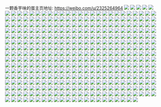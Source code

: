 一颗香芋味的蛋主页地址: https://weibo.com/u/2325264964 
![](https://wx4.sinaimg.cn/mw2000/8a98ba44gy1h8vg29b0zij20n01dsnd9.jpg) 
![](https://wx4.sinaimg.cn/mw2000/8a98ba44gy1h8ukzer6c7j22c0340x6r.jpg) 
![](https://wx4.sinaimg.cn/mw2000/8a98ba44gy1h8ukzbza9wj22c0340e82.jpg) 
![](https://wx4.sinaimg.cn/mw2000/8a98ba44gy1h8ukzitpeqj21ib20fqt4.jpg) 
![](https://wx4.sinaimg.cn/mw2000/8a98ba44gy1h8temxd8zoj20n00n00ua.jpg) 
![](https://wx4.sinaimg.cn/mw2000/8a98ba44gy1h8temqd8mnj20n0187tdi.jpg) 
![](https://wx4.sinaimg.cn/mw2000/8a98ba44gy1h8temriz29j22692ptx6p.jpg) 
![](https://wx4.sinaimg.cn/mw2000/8a98ba44gy1h8temwwbq5j22c02c0e82.jpg) 
![](https://wx4.sinaimg.cn/mw2000/8a98ba44gy1h8s8enys0zj20jp185aeb.jpg) 
![](https://wx4.sinaimg.cn/mw2000/8a98ba44gy1h8s8eoes2dj20jw189wit.jpg) 
![](https://wx4.sinaimg.cn/mw2000/8a98ba44gy1h8s8eorfeuj20k5185tcu.jpg) 
![](https://wx4.sinaimg.cn/mw2000/8a98ba44gy1h8pu4yysv4j21lt252x6p.jpg) 
![](https://wx4.sinaimg.cn/mw2000/8a98ba44gy1h8pu51xgu9j21sc2dsb2a.jpg) 
![](https://wx4.sinaimg.cn/mw2000/8a98ba44gy1h8pu4zhxwxj218b18bkdc.jpg) 
![](https://wx4.sinaimg.cn/mw2000/8a98ba44gy1h8o8i40gpjj20n01dswi8.jpg) 
![](https://wx4.sinaimg.cn/mw2000/8a98ba44gy1h8o8g6turaj20n01ds7j4.jpg) 
![](https://wx4.sinaimg.cn/mw2000/8a98ba44gy1h8o8jkc29lj20n01ds78c.jpg) 
![](https://wx4.sinaimg.cn/mw2000/8a98ba44gy1h8o8g8ynsrj225q2x54qq.jpg) 
![](https://wx4.sinaimg.cn/mw2000/8a98ba44gy1h8mh2enyefj20n01dsanw.jpg) 
![](https://wx4.sinaimg.cn/mw2000/8a98ba44gy1h8k5a4rqukj21a11nbavf.jpg) 
![](https://wx4.sinaimg.cn/mw2000/8a98ba44gy1h8k5a6qt26j22c02c1x6p.jpg) 
![](https://wx4.sinaimg.cn/mw2000/8a98ba44gy1h8k5a5pko2j22c02c14qq.jpg) 
![](https://wx4.sinaimg.cn/mw2000/8a98ba44gy1h8k5a7mgjmj20zk1bfgvn.jpg) 
![](https://wx4.sinaimg.cn/mw2000/8a98ba44gy1h8k5aa2q1zj20nu10ygt2.jpg) 
![](https://wx4.sinaimg.cn/mw2000/8a98ba44gy1h8k5a8phjtj214z195wto.jpg) 
![](https://wx4.sinaimg.cn/mw2000/8a98ba44gy1h8ixoq0kdxj22c03591l3.jpg) 
![](https://wx4.sinaimg.cn/mw2000/8a98ba44gy1h8ixotux4sj22bk1spkjm.jpg) 
![](https://wx4.sinaimg.cn/mw2000/8a98ba44gy1h8ixoryrq0j227k33eb2d.jpg) 
![](https://wx4.sinaimg.cn/mw2000/8a98ba44gy1h8ixolt4gsj20ty140qj4.jpg) 
![](https://wx4.sinaimg.cn/mw2000/8a98ba44gy1h8fi68f1sdj218p18p4hn.jpg) 
![](https://wx4.sinaimg.cn/mw2000/8a98ba44gy1h8fibatbiyj21ei1eiqod.jpg) 
![](https://wx4.sinaimg.cn/mw2000/8a98ba44gy1h8fibey2udj21gx1yk4qp.jpg) 
![](https://wx4.sinaimg.cn/mw2000/8a98ba44gy1h8fi6adxpvj21xc2x24qq.jpg) 
![](https://wx4.sinaimg.cn/mw2000/8a98ba44gy1h8cyhjgt6qj21p32dinpd.jpg) 
![](https://wx4.sinaimg.cn/mw2000/8a98ba44gy1h8cyhna2qvj21b71qy7sj.jpg) 
![](https://wx4.sinaimg.cn/mw2000/8a98ba44gy1h8cyiknfgaj20ty140n5e.jpg) 
![](https://wx4.sinaimg.cn/mw2000/8a98ba44gy1h8cyhufpu5j21901o0wzz.jpg) 
![](https://wx4.sinaimg.cn/mw2000/8a98ba44gy1h8ap6m8jk1j21sc1pxe81.jpg) 
![](https://wx4.sinaimg.cn/mw2000/8a98ba44gy1h8ap6ixiwaj21sc2dskjl.jpg) 
![](https://wx4.sinaimg.cn/mw2000/8a98ba44gy1h84phf1383j21sc2ds1ky.jpg) 
![](https://wx4.sinaimg.cn/mw2000/8a98ba44gy1h82ps2keqyj22c02c1qv5.jpg) 
![](https://wx4.sinaimg.cn/mw2000/8a98ba44gy1h81nfwpgg6j21sc2dsx6p.jpg) 
![](https://wx4.sinaimg.cn/mw2000/8a98ba44gy1h81nfrd8o4j22c0341x6r.jpg) 
![](https://wx4.sinaimg.cn/mw2000/8a98ba44gy1h81nfvm2hxj226y2x9qv6.jpg) 
![](https://wx4.sinaimg.cn/mw2000/8a98ba44gy1h80g88sl07j21sc2ds4qq.jpg) 
![](https://wx4.sinaimg.cn/mw2000/8a98ba44gy1h80g89dxu3j20n01ds16r.jpg) 
![](https://wx4.sinaimg.cn/mw2000/8a98ba44gy1h80g872j3nj20sg5eae82.jpg) 
![](https://wx4.sinaimg.cn/mw2000/8a98ba44gy1h80gae803mj20u014012n.jpg) 
![](https://wx4.sinaimg.cn/mw2000/8a98ba44gy1h80g8405kjj222o2rkkjm.jpg) 
![](https://wx4.sinaimg.cn/mw2000/8a98ba44gy1h80g8gq8d6j222o2rknpe.jpg) 
![](https://wx4.sinaimg.cn/mw2000/8a98ba44gy1h80g9vm9h4j20w616wgxp.jpg) 
![](https://wx4.sinaimg.cn/mw2000/8a98ba44gy1h80g8d3pm6j21v72m11ky.jpg) 
![](https://wx4.sinaimg.cn/mw2000/8a98ba44gy1h7zytv845lj21sc2dsqv5.jpg) 
![](https://wx4.sinaimg.cn/mw2000/8a98ba44gy1h7zytuc2ekj21sc1schdt.jpg) 
![](https://wx4.sinaimg.cn/mw2000/8a98ba44gy1h7wk3maghrj21sc1schdu.jpg) 
![](https://wx4.sinaimg.cn/mw2000/8a98ba44gy1h7wk3kajboj21sc2ds4qr.jpg) 
![](https://wx4.sinaimg.cn/mw2000/8a98ba44gy1h7vttbt8jsj20jx1dsq6r.jpg) 
![](https://wx4.sinaimg.cn/mw2000/8a98ba44gy1h7vtsjdbz7j20n01ds14w.jpg) 
![](https://wx4.sinaimg.cn/mw2000/8a98ba44gy1h7v57peh6tj20i806qgmq.jpg) 
![](https://wx4.sinaimg.cn/mw2000/8a98ba44gy1h7rxu7bws6j20n01dstqq.jpg) 
![](https://wx4.sinaimg.cn/mw2000/8a98ba44gy1h7rxu7wjnfj20n01dsk9d.jpg) 
![](https://wx4.sinaimg.cn/mw2000/8a98ba44gy1h7rxu8hpjtj20n01ds7jq.jpg) 
![](https://wx4.sinaimg.cn/mw2000/8a98ba44gy1h7rxu8xycbj20n01dsgy1.jpg) 
![](https://wx4.sinaimg.cn/mw2000/8a98ba44gy1h7rxu9otn9j20n01ds7mz.jpg) 
![](https://wx4.sinaimg.cn/mw2000/8a98ba44gy1h7rxu6pm2jj20n01dsto0.jpg) 
![](https://wx4.sinaimg.cn/mw2000/8a98ba44gy1h7rtsnu62jj22232mqb2a.jpg) 
![](https://wx4.sinaimg.cn/mw2000/8a98ba44gy1h7rttct5lgj21yj2shqv6.jpg) 
![](https://wx4.sinaimg.cn/mw2000/8a98ba44gy1h7rttegq6pj21vh2hyb2a.jpg) 
![](https://wx4.sinaimg.cn/mw2000/8a98ba44gy1h7rtsi3sauj20n00howhn.jpg) 
![](https://wx4.sinaimg.cn/mw2000/8a98ba44gy1h7qzqmfkuij23402c0hdv.jpg) 
![](https://wx4.sinaimg.cn/mw2000/8a98ba44gy1h7qzqkd8o6j23402c0qv7.jpg) 
![](https://wx4.sinaimg.cn/mw2000/8a98ba44gy1h7qzsttnlij23402c0kjn.jpg) 
![](https://wx4.sinaimg.cn/mw2000/8a98ba44gy1h7pkhrhv0wj20n01dsahq.jpg) 
![](https://wx4.sinaimg.cn/mw2000/8a98ba44gy1h7pkewxhglj20n00gfwie.jpg) 
![](https://wx4.sinaimg.cn/mw2000/8a98ba44gy1h7pkewfra9j20n01dsqb7.jpg) 
![](https://wx4.sinaimg.cn/mw2000/8a98ba44gy1h7olef4lbfj20y60y643p.jpg) 
![](https://wx4.sinaimg.cn/mw2000/8a98ba44gy1h7olejmxo3j20y60y6dxj.jpg) 
![](https://wx4.sinaimg.cn/mw2000/8a98ba44gy1h7olefvuz6j216k0vvk6b.jpg) 
![](https://wx4.sinaimg.cn/mw2000/8a98ba44gy1h7oleixranj22c0340hdy.jpg) 
![](https://wx4.sinaimg.cn/mw2000/8a98ba44gy1h7mggiubosj235s2dc7wl.jpg) 
![](https://wx4.sinaimg.cn/mw2000/8a98ba44gy1h7lelhdt9nj20u90u0jwr.jpg) 
![](https://wx4.sinaimg.cn/mw2000/8a98ba44gy1h7jvsm0grzj20md0m6449.jpg) 
![](https://wx4.sinaimg.cn/mw2000/8a98ba44gy1h7jvtigvu0j20k11ds76v.jpg) 
![](https://wx4.sinaimg.cn/mw2000/8a98ba44gy1h7jvu6khgwj20js1dr40z.jpg) 
![](https://wx4.sinaimg.cn/mw2000/8a98ba44gy1h7jvssabl6j20u01hc19l.jpg) 
![](https://wx4.sinaimg.cn/mw2000/8a98ba44gy1h7ikx59a7dj22dc35snpf.jpg) 
![](https://wx4.sinaimg.cn/mw2000/8a98ba44gy1h7ikx3jb8zj22dc35su0y.jpg) 
![](https://wx4.sinaimg.cn/mw2000/8a98ba44gy1h7i1yn7jj5j20n01dsgtx.jpg) 
![](https://wx4.sinaimg.cn/mw2000/8a98ba44gy1h7i1ylz0irj20n01ds498.jpg) 
![](https://wx4.sinaimg.cn/mw2000/8a98ba44gy1h7i1ynkik1j20n004q74u.jpg) 
![](https://wx4.sinaimg.cn/mw2000/8a98ba44gy1h7fj1ws23jj20n01dstng.jpg) 
![](https://wx4.sinaimg.cn/mw2000/8a98ba44gy1h7corlc2ewj20d607z3z9.jpg) 
![](https://wx4.sinaimg.cn/mw2000/8a98ba44gy1h7corlwo26j20ej18owez.jpg) 
![](https://wx4.sinaimg.cn/mw2000/8a98ba44gy1h7at6hl02yj20u616hnin.jpg) 
![](https://wx4.sinaimg.cn/mw2000/8a98ba44gy1h7at6iz4xqj22c02c04h8.jpg) 
![](https://wx4.sinaimg.cn/mw2000/8a98ba44gy1h7at6zzje9j20n01ds0u1.jpg) 
![](https://wx4.sinaimg.cn/mw2000/8a98ba44gy1h7at6ffun3j20n01dsgrl.jpg) 
![](https://wx4.sinaimg.cn/mw2000/8a98ba44gy1h7at70la7nj20n01dsq3y.jpg) 
![](https://wx4.sinaimg.cn/mw2000/8a98ba44gy1h7at72tdhnj20n01dsjx8.jpg) 
![](https://wx4.sinaimg.cn/mw2000/8a98ba44gy1h79bt6j56rj22dc35s4kc.jpg) 
![](https://wx4.sinaimg.cn/mw2000/8a98ba44gy1h79bt2houhj22dc35sqv6.jpg) 
![](https://wx4.sinaimg.cn/mw2000/8a98ba44gy1h79bt3y3e6j22dc35s4hw.jpg) 
![](https://wx4.sinaimg.cn/mw2000/8a98ba44gy1h79bt5akmlj22dc35s194.jpg) 
![](https://wx4.sinaimg.cn/mw2000/8a98ba44gy1h77lga2656j20n01dstjl.jpg) 
![](https://wx4.sinaimg.cn/mw2000/8a98ba44gy1h77c8h2pacj22by340avn.jpg) 
![](https://wx4.sinaimg.cn/mw2000/8a98ba44gy1h77c0i3ff7j22dc35s7wl.jpg) 
![](https://wx4.sinaimg.cn/mw2000/8a98ba44gy1h77c0d4iqjj22dc35s7wm.jpg) 
![](https://wx4.sinaimg.cn/mw2000/8a98ba44gy1h77c0ljpr7j22dc35s1l2.jpg) 
![](https://wx4.sinaimg.cn/mw2000/8a98ba44gy1h77c0raqmtj22dc35shdz.jpg) 
![](https://wx4.sinaimg.cn/mw2000/8a98ba44gy1h77c0setm3j22c0340e82.jpg) 
![](https://wx4.sinaimg.cn/mw2000/8a98ba44gy1h769qj5jo7j233z2bzqv6.jpg) 
![](https://wx4.sinaimg.cn/mw2000/8a98ba44gy1h73m7jdq2pj22c02c0kjm.jpg) 
![](https://wx4.sinaimg.cn/mw2000/8a98ba44gy1h71oqjfi73j22c034119y.jpg) 
![](https://wx4.sinaimg.cn/mw2000/8a98ba44gy1h71oqomlquj22c0340u0z.jpg) 
![](https://wx4.sinaimg.cn/mw2000/8a98ba44gy1h71oorsjtsj22c034118f.jpg) 
![](https://wx4.sinaimg.cn/mw2000/8a98ba44gy1h71oon8yyaj21s035sqv7.jpg) 
![](https://wx4.sinaimg.cn/mw2000/8a98ba44gy1h71oohi8dpj20sg1kwx57.jpg) 
![](https://wx4.sinaimg.cn/mw2000/8a98ba44gy1h71oofwztxj22dc35shdv.jpg) 
![](https://wx4.sinaimg.cn/mw2000/8a98ba44gy1h71opd23xtj22dc35su10.jpg) 
![](https://wx4.sinaimg.cn/mw2000/8a98ba44gy1h71opyhugcj22dc35su0m.jpg) 
![](https://wx4.sinaimg.cn/mw2000/8a98ba44gy1h71oqft010j22dc35sb2d.jpg) 
![](https://wx4.sinaimg.cn/mw2000/8a98ba44gy1h71oqphrx0j20n01dsjyc.jpg) 
![](https://wx4.sinaimg.cn/mw2000/8a98ba44gy1h71oqqqnsdj21sc2dskjl.jpg) 
![](https://wx4.sinaimg.cn/mw2000/8a98ba44gy1h71oqwvf1dj20n01dstk8.jpg) 
![](https://wx4.sinaimg.cn/mw2000/8a98ba44gy1h71lcrwsszj21ps1ac1kx.jpg) 
![](https://wx4.sinaimg.cn/mw2000/8a98ba44gy1h71lcsmbi9j20u01hcgz0.jpg) 
![](https://wx4.sinaimg.cn/mw2000/8a98ba44gy1h6zje4ssh8j20n01dsdob.jpg) 
![](https://wx4.sinaimg.cn/mw2000/8a98ba44gy1h6zje6qxw7j22c0340u0x.jpg) 
![](https://wx4.sinaimg.cn/mw2000/8a98ba44gy1h6zdyawwv8j20n01ds7fx.jpg) 
![](https://wx4.sinaimg.cn/mw2000/8a98ba44gy1h6zdybuf0ej20n01ds7do.jpg) 
![](https://wx4.sinaimg.cn/mw2000/8a98ba44gy1h6ya5vjz49j21sc2ds4qq.jpg) 
![](https://wx4.sinaimg.cn/mw2000/8a98ba44gy1h6ya5sa1ftj20n01dsww4.jpg) 
![](https://wx4.sinaimg.cn/mw2000/8a98ba44gy1h6ya5td112j21sc2c5tjh.jpg) 
![](https://wx4.sinaimg.cn/mw2000/8a98ba44gy1h6ya5uf1d8j21sc1scqfx.jpg) 
![](https://wx4.sinaimg.cn/mw2000/8a98ba44gy1h6wz3h38dhj20sg35sal9.jpg) 
![](https://wx4.sinaimg.cn/mw2000/8a98ba44gy1h6wz3mw9bsj20sg35x7wi.jpg) 
![](https://wx4.sinaimg.cn/mw2000/8a98ba44gy1h6wz3jux8fj20sg23fhdt.jpg) 
![](https://wx4.sinaimg.cn/mw2000/8a98ba44gy1h6wz3bcfc2j20sg35sqv5.jpg) 
![](https://wx4.sinaimg.cn/mw2000/8a98ba44gy1h6wz37ikygj20sg47qe83.jpg) 
![](https://wx4.sinaimg.cn/mw2000/8a98ba44gy1h6wz32arbpj22c0340ann.jpg) 
![](https://wx4.sinaimg.cn/mw2000/8a98ba44gy1h6wz3vu80nj22c0341x6q.jpg) 
![](https://wx4.sinaimg.cn/mw2000/8a98ba44gy1h6wh0ldshjj20n01ds110.jpg) 
![](https://wx4.sinaimg.cn/mw2000/8a98ba44gy1h6vwf4tsc1j20n015w762.jpg) 
![](https://wx4.sinaimg.cn/mw2000/8a98ba44gy1h6vwf5yithj20n00kpgn6.jpg) 
![](https://wx4.sinaimg.cn/mw2000/8a98ba44gy1h6vwf6afd1j20n00po775.jpg) 
![](https://wx4.sinaimg.cn/mw2000/8a98ba44gy1h6vwf6m2dzj20n00ron07.jpg) 
![](https://wx4.sinaimg.cn/mw2000/8a98ba44gy1h6vwf6xov3j20n00n5ack.jpg) 
![](https://wx4.sinaimg.cn/mw2000/8a98ba44gy1h6vwf7ndmvj20n00iw40r.jpg) 
![](https://wx4.sinaimg.cn/mw2000/8a98ba44gy1h6vwf7yxprj20n00fgdh8.jpg) 
![](https://wx4.sinaimg.cn/mw2000/8a98ba44gy1h6vwf8gm6zj20n00py0v5.jpg) 
![](https://wx4.sinaimg.cn/mw2000/8a98ba44gy1h6vwf8uyb4j20n00rx0wg.jpg) 
![](https://wx4.sinaimg.cn/mw2000/8a98ba44gy1h6ura3a7e2j22c03407wj.jpg) 
![](https://wx4.sinaimg.cn/mw2000/8a98ba44gy1h6ura9fgjnj22c03404g4.jpg) 
![](https://wx4.sinaimg.cn/mw2000/8a98ba44gy1h6uradl2cyj22c03407wj.jpg) 
![](https://wx4.sinaimg.cn/mw2000/8a98ba44gy1h6urafaox6j22c0341qv6.jpg) 
![](https://wx4.sinaimg.cn/mw2000/8a98ba44gy1h6urabpl3tj22c03407wj.jpg) 
![](https://wx4.sinaimg.cn/mw2000/8a98ba44gy1h6urahar8xj22c03401kz.jpg) 
![](https://wx4.sinaimg.cn/mw2000/8a98ba44gy1h6ura0xpumj22c0341wqj.jpg) 
![](https://wx4.sinaimg.cn/mw2000/8a98ba44gy1h6uran4wq1j22c0341hdu.jpg) 
![](https://wx4.sinaimg.cn/mw2000/8a98ba44gy1h6ura6xpw2j22c0341qv6.jpg) 
![](https://wx4.sinaimg.cn/mw2000/8a98ba44gy1h6uralltslj21l11w41kx.jpg) 
![](https://wx4.sinaimg.cn/mw2000/8a98ba44gy1h6urakjqzlj22c03401l1.jpg) 
![](https://wx4.sinaimg.cn/mw2000/8a98ba44gy1h6tgh9p89gj20u01t0ti2.jpg) 
![](https://wx4.sinaimg.cn/mw2000/8a98ba44gy1h6skeucpcvj20mj18ujv8.jpg) 
![](https://wx4.sinaimg.cn/mw2000/8a98ba44gy1h6skaqyndmj20n00uadj1.jpg) 
![](https://wx4.sinaimg.cn/mw2000/8a98ba44gy1h6q6rsevfyj20hz0ra426.jpg) 
![](https://wx4.sinaimg.cn/mw2000/8a98ba44gy1h6q6rrzrj6j20n00b0dha.jpg) 
![](https://wx4.sinaimg.cn/mw2000/8a98ba44gy1h6nn16m6m1j20mz06aq3t.jpg) 
![](https://wx4.sinaimg.cn/mw2000/8a98ba44gy1h6mqufimnjj20n004o74h.jpg) 
![](https://wx4.sinaimg.cn/mw2000/8a98ba44gy1h6mqvgrljej20mr19jae8.jpg) 
![](https://wx4.sinaimg.cn/mw2000/8a98ba44gy1h6mquwvd6gj20n00pnq9t.jpg) 
![](https://wx4.sinaimg.cn/mw2000/8a98ba44gy1h6kgfy278mj21sc2dsu0x.jpg) 
![](https://wx4.sinaimg.cn/mw2000/8a98ba44gy1h6kgfx0ojbj21sc1schdt.jpg) 
![](https://wx4.sinaimg.cn/mw2000/8a98ba44gy1h6kgg3gpqpj21sc2ds7wi.jpg) 
![](https://wx4.sinaimg.cn/mw2000/8a98ba44gy1h6kggvg1xyj21sc26xu0x.jpg) 
![](https://wx4.sinaimg.cn/mw2000/8a98ba44gy1h6k1kpbnnmj22c0340139.jpg) 
![](https://wx4.sinaimg.cn/mw2000/8a98ba44gy1h6htqsut96j21sc2dsu0x.jpg) 
![](https://wx4.sinaimg.cn/mw2000/8a98ba44gy1h6enlaxizvj21sc2dsqv5.jpg) 
![](https://wx4.sinaimg.cn/mw2000/8a98ba44gy1h6enlhrnu3j21sc1scjxy.jpg) 
![](https://wx4.sinaimg.cn/mw2000/8a98ba44gy1h6enldjttlj21sc2dsqv5.jpg) 
![](https://wx4.sinaimg.cn/mw2000/8a98ba44gy1h6enlevmc5j21sc1scx1h.jpg) 
![](https://wx4.sinaimg.cn/mw2000/8a98ba44gy1h6enlkagf4j21sc1scwla.jpg) 
![](https://wx4.sinaimg.cn/mw2000/8a98ba44gy1h6enl7dy8tj21sc1sc7wh.jpg) 
![](https://wx4.sinaimg.cn/mw2000/8a98ba44gy1h6cddmkr6xj20n01dsqpk.jpg) 
![](https://wx4.sinaimg.cn/mw2000/8a98ba44gy1h6cdditj8yj20n01ds4nb.jpg) 
![](https://wx4.sinaimg.cn/mw2000/8a98ba44gy1h6a0f1b9fvj21ww2pgnpg.jpg) 
![](https://wx4.sinaimg.cn/mw2000/8a98ba44gy1h69xl285k8j20n01dstqz.jpg) 
![](https://wx4.sinaimg.cn/mw2000/8a98ba44gy1h69xl02ylpj20n01ds1kx.jpg) 
![](https://wx4.sinaimg.cn/mw2000/8a98ba44gy1h69xlexhu7j20n01dsgmb.jpg) 
![](https://wx4.sinaimg.cn/mw2000/8a98ba44gy1h67qs6jsqaj20n01ds4dc.jpg) 
![](https://wx4.sinaimg.cn/mw2000/8a98ba44gy1h67qsfvwinj21sb1y11ky.jpg) 
![](https://wx4.sinaimg.cn/mw2000/8a98ba44gy1h67qs7cf0cj20n00sldlb.jpg) 
![](https://wx4.sinaimg.cn/mw2000/8a98ba44gy1h67qsajpi8j21sb1wt4qq.jpg) 
![](https://wx4.sinaimg.cn/mw2000/8a98ba44gy1h67m866nmuj222f2w9e81.jpg) 
![](https://wx4.sinaimg.cn/mw2000/8a98ba44gy1h67m88rmpsj224a2ys4n1.jpg) 
![](https://wx4.sinaimg.cn/mw2000/8a98ba44gy1h67m87cr4dj22c02c1k93.jpg) 
![](https://wx4.sinaimg.cn/mw2000/8a98ba44gy1h67m8aawb5j2280340npf.jpg) 
![](https://wx4.sinaimg.cn/mw2000/8a98ba44gy1h67mbagy50j22c02c1guc.jpg) 
![](https://wx4.sinaimg.cn/mw2000/8a98ba44gy1h67m8bfqs0j22c0340npe.jpg) 
![](https://wx4.sinaimg.cn/mw2000/8a98ba44gy1h67mbatzznj20go0fmt8r.jpg) 
![](https://wx4.sinaimg.cn/mw2000/8a98ba44gy1h6528a0ntfj20of0u9ab3.jpg) 
![](https://wx4.sinaimg.cn/mw2000/8a98ba44gy1h65289m1o1j20mv0y7dmm.jpg) 
![](https://wx4.sinaimg.cn/mw2000/8a98ba44gy1h63vqc1lymj20jg0mxzky.jpg) 
![](https://wx4.sinaimg.cn/mw2000/8a98ba44gy1h63vqdnmklj20rc0u5q4k.jpg) 
![](https://wx4.sinaimg.cn/mw2000/8a98ba44gy1h63vqe3zxjj216g0vu403.jpg) 
![](https://wx4.sinaimg.cn/mw2000/8a98ba44gy1h63vqmfacpj21sc2dswsp.jpg) 
![](https://wx4.sinaimg.cn/mw2000/8a98ba44gy1h63vqjltdej21sc27j4qq.jpg) 
![](https://wx4.sinaimg.cn/mw2000/8a98ba44gy1h63vqi7056j2340322e83.jpg) 
![](https://wx4.sinaimg.cn/mw2000/8a98ba44gy1h61vmhsdoij21ez10fquq.jpg) 
![](https://wx4.sinaimg.cn/mw2000/8a98ba44gy1h61vmqsha4j229c30gnpe.jpg) 
![](https://wx4.sinaimg.cn/mw2000/8a98ba44gy1h61vmk4nk6j21kw14n7wh.jpg) 
![](https://wx4.sinaimg.cn/mw2000/8a98ba44gy1h61vmo8k13j22c0340npd.jpg) 
![](https://wx4.sinaimg.cn/mw2000/8a98ba44gy1h61vmmqgcgj22c0340hdu.jpg) 
![](https://wx4.sinaimg.cn/mw2000/8a98ba44gy1h5zmdnuxl8j20n01dsabj.jpg) 
![](https://wx4.sinaimg.cn/mw2000/8a98ba44gy1h5zmdmxhk4j20jn0k9q37.jpg) 
![](https://wx4.sinaimg.cn/mw2000/8a98ba44gy1h5yive40jij20n00izq31.jpg) 
![](https://wx4.sinaimg.cn/mw2000/8a98ba44gy1h5yippfxkqj20n011m0t9.jpg) 
![](https://wx4.sinaimg.cn/mw2000/8a98ba44gy1h5yipq424gj20n01800tj.jpg) 
![](https://wx4.sinaimg.cn/mw2000/8a98ba44gy1h5ygzg2ikzj20n01dstkd.jpg) 
![](https://wx4.sinaimg.cn/mw2000/8a98ba44gy1h5ygzqdrzej22c02c0hdt.jpg) 
![](https://wx4.sinaimg.cn/mw2000/8a98ba44gy1h5ygzu66y6j21e11e17b3.jpg) 
![](https://wx4.sinaimg.cn/mw2000/8a98ba44gy1h5x9efx1zaj20u01hcmzf.jpg) 
![](https://wx4.sinaimg.cn/mw2000/8a98ba44gy1h5x9e79kfej20n008rq3d.jpg) 
![](https://wx4.sinaimg.cn/mw2000/8a98ba44gy1h5w29u8xtuj20n00myjwi.jpg) 
![](https://wx4.sinaimg.cn/mw2000/8a98ba44gy1h5w28ke3g9j20n00mst98.jpg) 
![](https://wx4.sinaimg.cn/mw2000/8a98ba44gy1h5w28lpyjxj20n00mp0t8.jpg) 
![](https://wx4.sinaimg.cn/mw2000/8a98ba44gy1h5sppgtvrzj20n01ds425.jpg) 
![](https://wx4.sinaimg.cn/mw2000/8a98ba44gy1h5sppb59xqj20n019210s.jpg) 
![](https://wx4.sinaimg.cn/mw2000/8a98ba44gy1h5rdk8u9b2j22c03407wk.jpg) 
![](https://wx4.sinaimg.cn/mw2000/8a98ba44gy1h5ns22fclqj20n00dz76b.jpg) 
![](https://wx4.sinaimg.cn/mw2000/8a98ba44gy1h5nrppf23aj228m2zq1ky.jpg) 
![](https://wx4.sinaimg.cn/mw2000/8a98ba44gy1h5nrpm1jkrj20n00hngph.jpg) 
![](https://wx4.sinaimg.cn/mw2000/8a98ba44gy1h5myasprbbj22c02c04qq.jpg) 
![](https://wx4.sinaimg.cn/mw2000/8a98ba44gy1h5klt90riuj20n0054q40.jpg) 
![](https://wx4.sinaimg.cn/mw2000/8a98ba44gy1h5jahmk9jgj22c02c0hdu.jpg) 
![](https://wx4.sinaimg.cn/mw2000/8a98ba44gy1h5jahro7dzj216e16e198.jpg) 
![](https://wx4.sinaimg.cn/mw2000/8a98ba44gy1h5jahx8q2fj20u0140k3o.jpg) 
![](https://wx4.sinaimg.cn/mw2000/8a98ba44gy1h5fxk751xlj20n01ds1dq.jpg) 
![](https://wx4.sinaimg.cn/mw2000/8a98ba44gy1h5fxkagl9fj20n01dsh6n.jpg) 
![](https://wx4.sinaimg.cn/mw2000/8a98ba44gy1h5erni3sfrj20jd19ewib.jpg) 
![](https://wx4.sinaimg.cn/mw2000/8a98ba44gy1h5ernik3ytj20k5194gp2.jpg) 
![](https://wx4.sinaimg.cn/mw2000/8a98ba44gy1h5dri8r52mj20n006mjs4.jpg) 
![](https://wx4.sinaimg.cn/mw2000/8a98ba44gy1h5d5ozxkoaj20js1beq6m.jpg) 
![](https://wx4.sinaimg.cn/mw2000/8a98ba44gy1h5ckni02plj21ro23su0x.jpg) 
![](https://wx4.sinaimg.cn/mw2000/8a98ba44gy1h5cknilpgyj20n013p12h.jpg) 
![](https://wx4.sinaimg.cn/mw2000/8a98ba44gy1h5ckngq80jj2280340e83.jpg) 
![](https://wx4.sinaimg.cn/mw2000/8a98ba44gy1h5cilar3k5j215x1mp7wh.jpg) 
![](https://wx4.sinaimg.cn/mw2000/8a98ba44gy1h5b775ws0gj21sc2bc7wi.jpg) 
![](https://wx4.sinaimg.cn/mw2000/8a98ba44gy1h5b7750zo4j21sc2dsb2a.jpg) 
![](https://wx4.sinaimg.cn/mw2000/8a98ba44gy1h5b7770mnyj21sb2cp7wi.jpg) 
![](https://wx4.sinaimg.cn/mw2000/8a98ba44gy1h5b772xujjj20n0116gt2.jpg) 
![](https://wx4.sinaimg.cn/mw2000/8a98ba44gy1h59twwhn6fj20go0p0tdj.jpg) 
![](https://wx4.sinaimg.cn/mw2000/8a98ba44gy1h59twwxfomj20go0p0tf0.jpg) 
![](https://wx4.sinaimg.cn/mw2000/8a98ba44gy1h59twyda1xj20go0p0mzx.jpg) 
![](https://wx4.sinaimg.cn/mw2000/8a98ba44gy1h59twy1660j20go0p0n0q.jpg) 
![](https://wx4.sinaimg.cn/mw2000/8a98ba44gy1h59twxdz1kj20go0p0adn.jpg) 
![](https://wx4.sinaimg.cn/mw2000/8a98ba44gy1h59tww4shwj20go0p0wie.jpg) 
![](https://wx4.sinaimg.cn/mw2000/8a98ba44gy1h59056bcvvj20n018oq71.jpg) 
![](https://wx4.sinaimg.cn/mw2000/8a98ba44gy1h5905882y5j20mw12bdpg.jpg) 
![](https://wx4.sinaimg.cn/mw2000/8a98ba44gy1h5905c3xkrj20n013tdo6.jpg) 
![](https://wx4.sinaimg.cn/mw2000/8a98ba44gy1h55h6w2gf1j21pn2iau0x.jpg) 
![](https://wx4.sinaimg.cn/mw2000/8a98ba44gy1h55h6xnsl7j22c02c0hdu.jpg) 
![](https://wx4.sinaimg.cn/mw2000/8a98ba44gy1h54eq7k1pzj20jr194q7w.jpg) 
![](https://wx4.sinaimg.cn/mw2000/8a98ba44gy1h50usid2ilj20n0068750.jpg) 
![](https://wx4.sinaimg.cn/mw2000/8a98ba44gy1h4zi13h2m3j20n01dsgsm.jpg) 
![](https://wx4.sinaimg.cn/mw2000/8a98ba44gy1h4ymlnwq4bj21sc2ds7wi.jpg) 
![](https://wx4.sinaimg.cn/mw2000/8a98ba44gy1h4ymlrtvdtj21sc2cnkjm.jpg) 
![](https://wx4.sinaimg.cn/mw2000/8a98ba44gy1h4ymlptcm8j21sc28t7wi.jpg) 
![](https://wx4.sinaimg.cn/mw2000/8a98ba44gy1h4yiss5amgj207u0l5mze.jpg) 
![](https://wx4.sinaimg.cn/mw2000/8a98ba44gy1h4x7bwmqdaj20mj18wn22.jpg) 
![](https://wx4.sinaimg.cn/mw2000/8a98ba44gy1h4v8iqee45j21fg2jh4qp.jpg) 
![](https://wx4.sinaimg.cn/mw2000/8a98ba44gy1h4v4sknamwj22c0340b2a.jpg) 
![](https://wx4.sinaimg.cn/mw2000/8a98ba44gy1h4v4slss8lj21jr262e81.jpg) 
![](https://wx4.sinaimg.cn/mw2000/8a98ba44gy1h4v4sqcv1bj22c0340npe.jpg) 
![](https://wx4.sinaimg.cn/mw2000/8a98ba44gy1h4v4snya03j21yg2qnb2a.jpg) 
![](https://wx4.sinaimg.cn/mw2000/8a98ba44gy1h4v4shhuyaj22c02c0e82.jpg) 
![](https://wx4.sinaimg.cn/mw2000/8a98ba44gy1h4v4sxsb2wj22c0340kjm.jpg) 
![](https://wx4.sinaimg.cn/mw2000/8a98ba44gy1h4uoyb7vrkj20n01ds48j.jpg) 
![](https://wx4.sinaimg.cn/mw2000/8a98ba44gy1h4tids6vtij20n00fg0w1.jpg) 
![](https://wx4.sinaimg.cn/mw2000/8a98ba44gy1h4rs98gx9yj20n01ds7pn.jpg) 
![](https://wx4.sinaimg.cn/mw2000/8a98ba44gy1h4qd9hz3uxj22dc35skjo.jpg) 
![](https://wx4.sinaimg.cn/mw2000/8a98ba44gy1h4qda91u3uj20jl18o0y1.jpg) 
![](https://wx4.sinaimg.cn/mw2000/8a98ba44gy1h4pfj9hzo0j21sc2ds1ky.jpg) 
![](https://wx4.sinaimg.cn/mw2000/8a98ba44gy1h4pfj8bc6uj22c0340e83.jpg) 
![](https://wx4.sinaimg.cn/mw2000/8a98ba44gy1h4pfj6dl23j22c03404qr.jpg) 
![](https://wx4.sinaimg.cn/mw2000/8a98ba44gy1h4mqt6f60cj20n00cftbt.jpg) 
![](https://wx4.sinaimg.cn/mw2000/8a98ba44gy1h4jnc5fx0ej21s02dchdu.jpg) 
![](https://wx4.sinaimg.cn/mw2000/8a98ba44gy1h4jncpprnqj21r01b6e81.jpg) 
![](https://wx4.sinaimg.cn/mw2000/8a98ba44gy1h4jncb2xjnj21s02dcx6p.jpg) 
![](https://wx4.sinaimg.cn/mw2000/8a98ba44gy1h4g38v1xtcj20uk6pxqv8.jpg) 
![](https://wx4.sinaimg.cn/mw2000/8a98ba44gy1h4g3941ggvj22c033yqv7.jpg) 
![](https://wx4.sinaimg.cn/mw2000/8a98ba44gy1h4g39apuvej20sg6ho4qs.jpg) 
![](https://wx4.sinaimg.cn/mw2000/8a98ba44gy1h4g39d3iy4j20xc22db29.jpg) 
![](https://wx4.sinaimg.cn/mw2000/8a98ba44gy1h4g39k6lbzj22c033ye84.jpg) 
![](https://wx4.sinaimg.cn/mw2000/8a98ba44gy1h4g39lrzsjj20xc1jph51.jpg) 
![](https://wx4.sinaimg.cn/mw2000/8a98ba44gy1h4g39tqbpwj20xc4xyb2c.jpg) 
![](https://wx4.sinaimg.cn/mw2000/8a98ba44gy1h4g39utfbwj20sg0fuq63.jpg) 
![](https://wx4.sinaimg.cn/mw2000/8a98ba44gy1h4g39ym9lqj20sg4hp4qr.jpg) 
![](https://wx4.sinaimg.cn/mw2000/8a98ba44gy1h4g376do1lj20sg2t71ky.jpg) 
![](https://wx4.sinaimg.cn/mw2000/8a98ba44gy1h4dphhx4jhj220h2the81.jpg) 
![](https://wx4.sinaimg.cn/mw2000/8a98ba44gy1h4dphupj5jj22c0340u0y.jpg) 
![](https://wx4.sinaimg.cn/mw2000/8a98ba44gy1h4dphw2d1lj21jg27x4qp.jpg) 
![](https://wx4.sinaimg.cn/mw2000/8a98ba44gy1h4dphjkpyhj21ij22f7wh.jpg) 
![](https://wx4.sinaimg.cn/mw2000/8a98ba44gy1h4dphncw4oj22c0341qv6.jpg) 
![](https://wx4.sinaimg.cn/mw2000/8a98ba44gy1h4dphl8mxtj21fz23b7wh.jpg) 
![](https://wx4.sinaimg.cn/mw2000/8a98ba44gy1h4adgxa81ij20n0152aia.jpg) 
![](https://wx4.sinaimg.cn/mw2000/8a98ba44gy1h47p1cjtjnj21sc2dsb2a.jpg) 
![](https://wx4.sinaimg.cn/mw2000/8a98ba44gy1h47p1fcn5oj216o1kwe5i.jpg) 
![](https://wx4.sinaimg.cn/mw2000/8a98ba44gy1h47p1fzf4vj216o1kwtv0.jpg) 
![](https://wx4.sinaimg.cn/mw2000/8a98ba44gy1h47p1gsul1j216o1k3tun.jpg) 
![](https://wx4.sinaimg.cn/mw2000/8a98ba44gy1h46sb3jg5cj20mi0m9af7.jpg) 
![](https://wx4.sinaimg.cn/mw2000/8a98ba44gy1h426rqfx3cj22by33zkjm.jpg) 
![](https://wx4.sinaimg.cn/mw2000/8a98ba44gy1h426s4hu7nj22392xdx6p.jpg) 
![](https://wx4.sinaimg.cn/mw2000/8a98ba44gy1h426rwu3huj22392xd7wi.jpg) 
![](https://wx4.sinaimg.cn/mw2000/8a98ba44gy1h426rfzinfj21sc2d2e82.jpg) 
![](https://wx4.sinaimg.cn/mw2000/8a98ba44gy1h426r4p6h2j22by33zkjm.jpg) 
![](https://wx4.sinaimg.cn/mw2000/8a98ba44gy1h426suhgmgj22c0341npe.jpg) 
![](https://wx4.sinaimg.cn/mw2000/8a98ba44gy1h411bl26g0j21sc2dsu0x.jpg) 
![](https://wx4.sinaimg.cn/mw2000/8a98ba44gy1h411bu456fj22c0340kjn.jpg) 
![](https://wx4.sinaimg.cn/mw2000/8a98ba44gy1h411bxb3vkj22c0341kjn.jpg) 
![](https://wx4.sinaimg.cn/mw2000/8a98ba44gy1h411bzw8taj21sc2ds4qq.jpg) 
![](https://wx4.sinaimg.cn/mw2000/8a98ba44gy1h3wepz937xj21sb28thdt.jpg) 
![](https://wx4.sinaimg.cn/mw2000/8a98ba44gy1h3weqcse8ij21sc2bfe82.jpg) 
![](https://wx4.sinaimg.cn/mw2000/8a98ba44gy1h3weqsqwy5j20tw1h4tk5.jpg) 
![](https://wx4.sinaimg.cn/mw2000/8a98ba44gy1h3u2u1663ij22c0340b2a.jpg) 
![](https://wx4.sinaimg.cn/mw2000/8a98ba44gy1h3u2u4o6edj22c0340hdu.jpg) 
![](https://wx4.sinaimg.cn/mw2000/8a98ba44gy1h3u2u337wtj22c0340e82.jpg) 
![](https://wx4.sinaimg.cn/mw2000/8a98ba44gy1h3sz0xiy7gj22c02c07wi.jpg) 
![](https://wx4.sinaimg.cn/mw2000/8a98ba44gy1h3rmnzgydmj22c02c07wi.jpg) 
![](https://wx4.sinaimg.cn/mw2000/8a98ba44gy1h3rmny67xqj22c02c0b2a.jpg) 
![](https://wx4.sinaimg.cn/mw2000/8a98ba44gy1h3rmo39td8j22c02c0x6q.jpg) 
![](https://wx4.sinaimg.cn/mw2000/8a98ba44gy1h3n5nws646j22bk33zhdu.jpg) 
![](https://wx4.sinaimg.cn/mw2000/8a98ba44gy1h3n5nzhky0j226m322e81.jpg) 
![](https://wx4.sinaimg.cn/mw2000/8a98ba44gy1h3n5ny9pe9j22c034h4qq.jpg) 
![](https://wx4.sinaimg.cn/mw2000/8a98ba44gy1h3n5nujv8sj21sc2dse82.jpg) 
![](https://wx4.sinaimg.cn/mw2000/8a98ba44gy1h3n5o0jh1aj22c02c0x6p.jpg) 
![](https://wx4.sinaimg.cn/mw2000/8a98ba44gy1h3n5nrvhzrj22c0340kjl.jpg) 
![](https://wx4.sinaimg.cn/mw2000/8a98ba44gy1h3n5o1u9yaj22c02c0hdt.jpg) 
![](https://wx4.sinaimg.cn/mw2000/8a98ba44gy1h3n5nqqb4gj20ty13010g.jpg) 
![](https://wx4.sinaimg.cn/mw2000/8a98ba44gy1h3n5o2ltg4j20vb0vbdom.jpg) 
![](https://wx4.sinaimg.cn/mw2000/8a98ba44gy1h3krecbv0gj21sc2dsu0x.jpg) 
![](https://wx4.sinaimg.cn/mw2000/8a98ba44gy1h3krc3co3ej20tz0tzdm8.jpg) 
![](https://wx4.sinaimg.cn/mw2000/8a98ba44gy1h3krc4m0wzj21d117c19z.jpg) 
![](https://wx4.sinaimg.cn/mw2000/8a98ba44gy1h3ko7tmhf6j216n1ifhau.jpg) 
![](https://wx4.sinaimg.cn/mw2000/8a98ba44gy1h3ko7uagtwj21kw1kwb29.jpg) 
![](https://wx4.sinaimg.cn/mw2000/8a98ba44gy1h3ko7szddtj22c02c0x6p.jpg) 
![](https://wx4.sinaimg.cn/mw2000/8a98ba44gy1h3jccacksej23402c0kjn.jpg) 
![](https://wx4.sinaimg.cn/mw2000/8a98ba44gy1h3jccdkj4mj23402c0qv6.jpg) 
![](https://wx4.sinaimg.cn/mw2000/8a98ba44gy1h3jcc844ywj23402c0qv7.jpg) 
![](https://wx4.sinaimg.cn/mw2000/8a98ba44gy1h3jcc2u79yj23402c07wj.jpg) 
![](https://wx4.sinaimg.cn/mw2000/8a98ba44gy1h3jcc4nt60j22c0340hdv.jpg) 
![](https://wx4.sinaimg.cn/mw2000/8a98ba44gy1h3jccfwa12j23402c0e83.jpg) 
![](https://wx4.sinaimg.cn/mw2000/8a98ba44gy1h3jcci5e4qj23402c07wj.jpg) 
![](https://wx4.sinaimg.cn/mw2000/8a98ba44gy1h3jccbvdgkj23402c0npe.jpg) 
![](https://wx4.sinaimg.cn/mw2000/8a98ba44gy1h3jccjik9dj23402c04qr.jpg) 
![](https://wx4.sinaimg.cn/mw2000/8a98ba44gy1h3he13jjk3j22c0341u10.jpg) 
![](https://wx4.sinaimg.cn/mw2000/8a98ba44gy1h3he1atpa0j22262vt1kz.jpg) 
![](https://wx4.sinaimg.cn/mw2000/8a98ba44gy1h3he16mx3rj22c03404qt.jpg) 
![](https://wx4.sinaimg.cn/mw2000/8a98ba44gy1h3he1di7rxj22c03414qt.jpg) 
![](https://wx4.sinaimg.cn/mw2000/8a98ba44gy1h3he18pa6kj22c0340qv7.jpg) 
![](https://wx4.sinaimg.cn/mw2000/8a98ba44gy1h3he10bq2sj22c03407wl.jpg) 
![](https://wx4.sinaimg.cn/mw2000/8a98ba44gy1h3he1hlb04j21sc1scb29.jpg) 
![](https://wx4.sinaimg.cn/mw2000/8a98ba44gy1h3he1gb4jhj22c034dhdw.jpg) 
![](https://wx4.sinaimg.cn/mw2000/8a98ba44gy1h3he1ivmlmj21sc2dsu0x.jpg) 
![](https://wx4.sinaimg.cn/mw2000/8a98ba44gy1h3dtd5zcr2j21sc2aa1ky.jpg) 
![](https://wx4.sinaimg.cn/mw2000/8a98ba44gy1h3dtd3f0vtj21421foqjz.jpg) 
![](https://wx4.sinaimg.cn/mw2000/8a98ba44gy1h3dtd92yxcj21sc1schdt.jpg) 
![](https://wx4.sinaimg.cn/mw2000/8a98ba44gy1h3dee05guqj20u00u0ajx.jpg) 
![](https://wx4.sinaimg.cn/mw2000/8a98ba44gy1h3dee2fuw8j222b2w1b2a.jpg) 
![](https://wx4.sinaimg.cn/mw2000/8a98ba44gy1h3dedzcoc1j225v311b2a.jpg) 
![](https://wx4.sinaimg.cn/mw2000/8a98ba44gy1h3dedun9mfj228b34fnpf.jpg) 
![](https://wx4.sinaimg.cn/mw2000/8a98ba44gy1h3dedwx8ncj21o62c87wi.jpg) 
![](https://wx4.sinaimg.cn/mw2000/8a98ba44gy1h3dee6t35kj21sc28k1ky.jpg) 
![](https://wx4.sinaimg.cn/mw2000/8a98ba44gy1h3a9mhwwdmj234022okjm.jpg) 
![](https://wx4.sinaimg.cn/mw2000/8a98ba44gy1h3a9meubioj234022onpe.jpg) 
![](https://wx4.sinaimg.cn/mw2000/8a98ba44gy1h3a9mmbomdj234022okjo.jpg) 
![](https://wx4.sinaimg.cn/mw2000/8a98ba44gy1h3a9mqrndyj234022ohdw.jpg) 
![](https://wx4.sinaimg.cn/mw2000/8a98ba44gy1h38ye35ku9j222n33ze85.jpg) 
![](https://wx4.sinaimg.cn/mw2000/8a98ba44gy1h38yei1i9aj24mo334qv8.jpg) 
![](https://wx4.sinaimg.cn/mw2000/8a98ba44gy1h38ye738hsj222o34y4qt.jpg) 
![](https://wx4.sinaimg.cn/mw2000/8a98ba44gy1h38yen7l2mj23344mox6s.jpg) 
![](https://wx4.sinaimg.cn/mw2000/8a98ba44gy1h38yegdfl9j24mo3347wl.jpg) 
![](https://wx4.sinaimg.cn/mw2000/8a98ba44gy1h38yejuveyj23344moe84.jpg) 
![](https://wx4.sinaimg.cn/mw2000/8a98ba44gy1h38yee429hj234022o1l0.jpg) 
![](https://wx4.sinaimg.cn/mw2000/8a98ba44gy1h38yebormhj234022ox6r.jpg) 
![](https://wx4.sinaimg.cn/mw2000/8a98ba44gy1h38ye9ohwgj222o340npf.jpg) 
![](https://wx4.sinaimg.cn/mw2000/8a98ba44gy1h37ueue7l5j22c02c04qq.jpg) 
![](https://wx4.sinaimg.cn/mw2000/8a98ba44gy1h373muo5qyj22c02c0qv5.jpg) 
![](https://wx4.sinaimg.cn/mw2000/8a98ba44gy1h373n14qgaj22c02c0e81.jpg) 
![](https://wx4.sinaimg.cn/mw2000/8a98ba44gy1h35vrplc3jj222o340npd.jpg) 
![](https://wx4.sinaimg.cn/mw2000/8a98ba44gy1h35vrmnhuoj222o2rknpd.jpg) 
![](https://wx4.sinaimg.cn/mw2000/8a98ba44gy1h35vrhdhvtj234022mu0x.jpg) 
![](https://wx4.sinaimg.cn/mw2000/8a98ba44gy1h35vrd503bj235s23ukjl.jpg) 
![](https://wx4.sinaimg.cn/mw2000/8a98ba44gy1h35vrjrjt9j222o340qv5.jpg) 
![](https://wx4.sinaimg.cn/mw2000/8a98ba44gy1h35vraka9dj21v32hgkjl.jpg) 
![](https://wx4.sinaimg.cn/mw2000/8a98ba44gy1h34raxh9cij21sc1sce81.jpg) 
![](https://wx4.sinaimg.cn/mw2000/8a98ba44gy1h34ravorsyj21sc1scb29.jpg) 
![](https://wx4.sinaimg.cn/mw2000/8a98ba44gy1h34raz337dj21sc1scb29.jpg) 
![](https://wx4.sinaimg.cn/mw2000/8a98ba44gy1h32cjt964dj21sc2dsx6p.jpg) 
![](https://wx4.sinaimg.cn/mw2000/8a98ba44gy1h32cjv5cu0j21sc2e8x6p.jpg) 
![](https://wx4.sinaimg.cn/mw2000/8a98ba44gy1h317z832byj21hg1hge72.jpg) 
![](https://wx4.sinaimg.cn/mw2000/8a98ba44gy1h317z9e2i9j21sc1scb29.jpg) 

